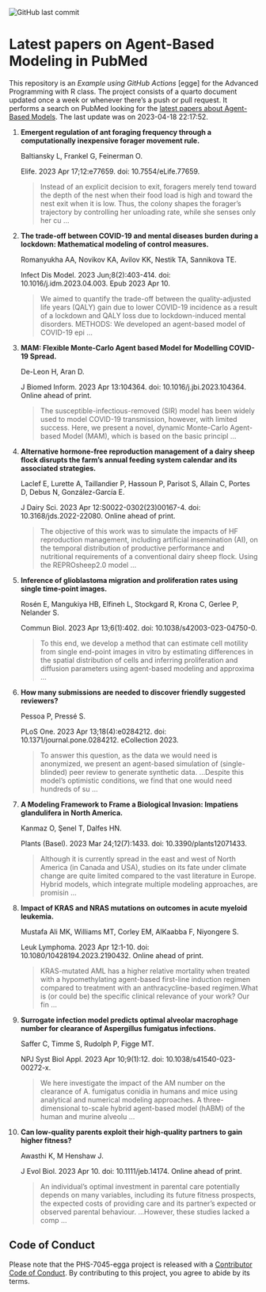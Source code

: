 ![GitHub last
commit](https://img.shields.io/github/last-commit/UofUEpiBio/PHS-7045-egga.png)

# Latest papers on Agent-Based Modeling in PubMed

This repository is an *Example using GitHub Actions* \[egge\] for the
Advanced Programming with R class. The project consists of a quarto
document updated once a week or whenever there’s a push or pull request.
It performs a search on PubMed looking for the <a
href="https://pubmed.ncbi.nlm.nih.gov/?term=agent-based+model&amp;sort=date"
target="_blank">latest papers about Agent-Based Models</a>. The last
update was on 2023-04-18 22:17:52.

<div class="cell">

</div>

1.  **Emergent regulation of ant foraging frequency through a
    computationally inexpensive forager movement rule.**

    Baltiansky L, Frankel G, Feinerman O.

    Elife. 2023 Apr 17;12:e77659. doi: 10.7554/eLife.77659.

    > Instead of an explicit decision to exit, foragers merely tend
    > toward the depth of the nest when their food load is high and
    > toward the nest exit when it is low. Thus, the colony shapes the
    > forager’s trajectory by controlling her unloading rate, while she
    > senses only her cu …

2.  **The trade-off between COVID-19 and mental diseases burden during a
    lockdown: Mathematical modeling of control measures.**

    Romanyukha AA, Novikov KA, Avilov KK, Nestik TA, Sannikova TE.

    Infect Dis Model. 2023 Jun;8(2):403-414. doi:
    10.1016/j.idm.2023.04.003. Epub 2023 Apr 10.

    > We aimed to quantify the trade-off between the quality-adjusted
    > life years (QALY) gain due to lower COVID-19 incidence as a result
    > of a lockdown and QALY loss due to lockdown-induced mental
    > disorders. METHODS: We developed an agent-based model of COVID-19
    > epi …

3.  **MAM: Flexible Monte-Carlo Agent based Model for Modelling COVID-19
    Spread.**

    De-Leon H, Aran D.

    J Biomed Inform. 2023 Apr 13:104364. doi: 10.1016/j.jbi.2023.104364.
    Online ahead of print.

    > The susceptible-infectious-removed (SIR) model has been widely
    > used to model COVID-19 transmission, however, with limited
    > success. Here, we present a novel, dynamic Monte-Carlo Agent-based
    > Model (MAM), which is based on the basic principl …

4.  **Alternative hormone-free reproduction management of a dairy sheep
    flock disrupts the farm’s annual feeding system calendar and its
    associated strategies.**

    Laclef E, Lurette A, Taillandier P, Hassoun P, Parisot S, Allain C,
    Portes D, Debus N, González-García E.

    J Dairy Sci. 2023 Apr 12:S0022-0302(23)00167-4. doi:
    10.3168/jds.2022-22080. Online ahead of print.

    > The objective of this work was to simulate the impacts of HF
    > reproduction management, including artificial insemination (AI),
    > on the temporal distribution of productive performance and
    > nutritional requirements of a conventional dairy sheep flock.
    > Using the REPROsheep2.0 model …

5.  **Inference of glioblastoma migration and proliferation rates using
    single time-point images.**

    Rosén E, Mangukiya HB, Elfineh L, Stockgard R, Krona C, Gerlee P,
    Nelander S.

    Commun Biol. 2023 Apr 13;6(1):402. doi: 10.1038/s42003-023-04750-0.

    > To this end, we develop a method that can estimate cell motility
    > from single end-point images in vitro by estimating differences in
    > the spatial distribution of cells and inferring proliferation and
    > diffusion parameters using agent-based modeling and approxima …

6.  **How many submissions are needed to discover friendly suggested
    reviewers?**

    Pessoa P, Pressé S.

    PLoS One. 2023 Apr 13;18(4):e0284212. doi:
    10.1371/journal.pone.0284212. eCollection 2023.

    > To answer this question, as the data we would need is anonymized,
    > we present an agent-based simulation of (single-blinded) peer
    > review to generate synthetic data. …Despite this model’s
    > optimistic conditions, we find that one would need hundreds of su
    > …

7.  **A Modeling Framework to Frame a Biological Invasion: Impatiens
    glandulifera in North America.**

    Kanmaz O, Şenel T, Dalfes HN.

    Plants (Basel). 2023 Mar 24;12(7):1433. doi: 10.3390/plants12071433.

    > Although it is currently spread in the east and west of North
    > America (in Canada and USA), studies on its fate under climate
    > change are quite limited compared to the vast literature in
    > Europe. Hybrid models, which integrate multiple modeling
    > approaches, are promisin …

8.  **Impact of KRAS and NRAS mutations on outcomes in acute myeloid
    leukemia.**

    Mustafa Ali MK, Williams MT, Corley EM, AlKaabba F, Niyongere S.

    Leuk Lymphoma. 2023 Apr 12:1-10. doi: 10.1080/10428194.2023.2190432.
    Online ahead of print.

    > KRAS-mutated AML has a higher relative mortality when treated with
    > a hypomethylating agent-based first-line induction regimen
    > compared to treatment with an anthracycline-based regimen.What is
    > (or could be) the specific clinical relevance of your work? Our
    > fin …

9.  **Surrogate infection model predicts optimal alveolar macrophage
    number for clearance of Aspergillus fumigatus infections.**

    Saffer C, Timme S, Rudolph P, Figge MT.

    NPJ Syst Biol Appl. 2023 Apr 10;9(1):12. doi:
    10.1038/s41540-023-00272-x.

    > We here investigate the impact of the AM number on the clearance
    > of A. fumigatus conidia in humans and mice using analytical and
    > numerical modeling approaches. A three-dimensional to-scale hybrid
    > agent-based model (hABM) of the human and murine alveolu …

10. **Can low-quality parents exploit their high-quality partners to
    gain higher fitness?**

    Awasthi K, M Henshaw J.

    J Evol Biol. 2023 Apr 10. doi: 10.1111/jeb.14174. Online ahead of
    print.

    > An individual’s optimal investment in parental care potentially
    > depends on many variables, including its future fitness prospects,
    > the expected costs of providing care and its partner’s expected or
    > observed parental behaviour. …However, these studies lacked a comp
    > …

## Code of Conduct

Please note that the PHS-7045-egga project is released with a
[Contributor Code of
Conduct](https://contributor-covenant.org/version/2/1/CODE_OF_CONDUCT.html).
By contributing to this project, you agree to abide by its terms.
